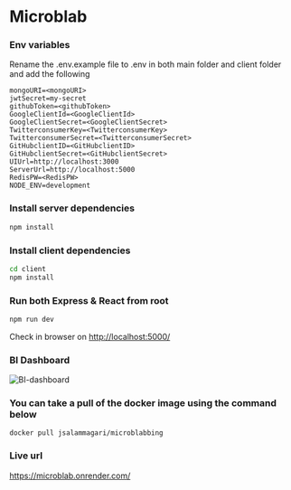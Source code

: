 # Microblab

### Env variables

Rename the .env.example file to .env in both main folder and client folder and add the following

```
mongoURI=<mongoURI>
jwtSecret=my-secret
githubToken=<githubToken>
GoogleClientId=<GoogleClientId>
GoogleClientSecret=<GoogleClientSecret>
TwitterconsumerKey=<TwitterconsumerKey>
TwitterconsumerSecret=<TwitterconsumerSecret>
GitHubclientID=<GitHubclientID>
GitHubclientSecret=<GitHubclientSecret>
UIUrl=http://localhost:3000
ServerUrl=http://localhost:5000
RedisPW=<RedisPW>
NODE_ENV=development
```

### Install server dependencies

```bash
npm install
```

### Install client dependencies

```bash
cd client
npm install
```

### Run both Express & React from root

```bash
npm run dev
```

Check in browser on [http://localhost:5000/](http://localhost:5000/)

### BI Dashboard

![BI-dashboard](https://github.com/krushikagujarati/Twitter/assets/48424819/79d277d6-9825-4a85-8fe7-7d4733579101)

### You can take a pull of the docker image using the command below

```
docker pull jsalammagari/microblabbing
```

### Live url

https://microblab.onrender.com/

